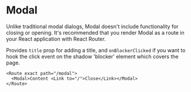 Modal
====

      
Unlike traditional modal dialogs, Modal doesn't include functionality for closing or opening. It's recommended that you render Modal as a route in your React application with React Router.

Provides `title` prop for adding a title, and `onBlockerClicked` if you want to hook the click event on the shadow 'blocker' element which covers the page.

```
<Route exact path="/modal">
  <Modal>Content <Link to="/">Close</Link></Modal>
</Route>
```
